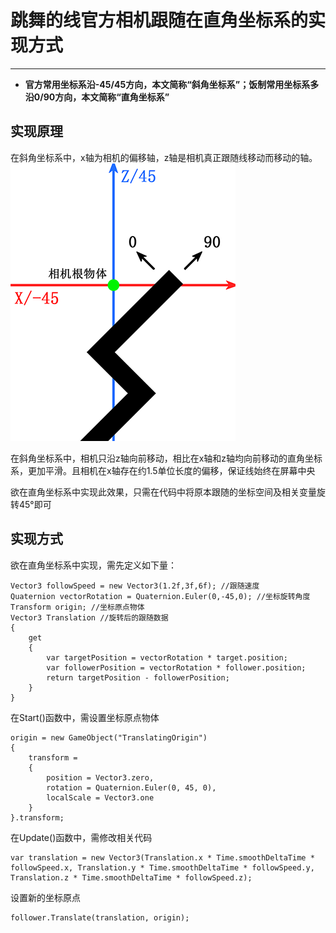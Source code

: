 # 跳舞的线官方相机跟随在直角坐标系的实现方式
*****
* **官方常用坐标系沿-45/45方向，本文简称“斜角坐标系”；饭制常用坐标系多沿0/90方向，本文简称“直角坐标系”**

## 实现原理
在斜角坐标系中，x轴为相机的偏移轴，z轴是相机真正跟随线移动而移动的轴。
![follow1](img/follow1.png)

在斜角坐标系中，相机只沿z轴向前移动，相比在x轴和z轴均向前移动的直角坐标系，更加平滑。且相机在x轴存在约1.5单位长度的偏移，保证线始终在屏幕中央

欲在直角坐标系中实现此效果，只需在代码中将原本跟随的坐标空间及相关变量旋转45°即可

## 实现方式
欲在直角坐标系中实现，需先定义如下量：
```
Vector3 followSpeed = new Vector3(1.2f,3f,6f); //跟随速度
Quaternion vectorRotation = Quaternion.Euler(0,-45,0); //坐标旋转角度
Transform origin; //坐标原点物体
Vector3 Translation //旋转后的跟随数据
{
    get
    {
        var targetPosition = vectorRotation * target.position;
        var followerPosition = vectorRotation * follower.position;
        return targetPosition - followerPosition;
    }
}
```
在Start()函数中，需设置坐标原点物体
```
origin = new GameObject("TranslatingOrigin")
{
    transform =
    {
        position = Vector3.zero,
        rotation = Quaternion.Euler(0, 45, 0),
        localScale = Vector3.one
    }
}.transform;
```
在Update()函数中，需修改相关代码
```
var translation = new Vector3(Translation.x * Time.smoothDeltaTime * followSpeed.x, Translation.y * Time.smoothDeltaTime * followSpeed.y, Translation.z * Time.smoothDeltaTime * followSpeed.z);
```
设置新的坐标原点
```
follower.Translate(translation, origin);
```